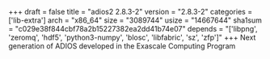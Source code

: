 +++
draft = false
title = "adios2 2.8.3-2"
version = "2.8.3-2"
categories = ['lib-extra']
arch = "x86_64"
size = "3089744"
usize = "14667644"
sha1sum = "c029e38f844cbf78a2b15227382ea2dd41b74e07"
depends = "['libpng', 'zeromq', 'hdf5', 'python3-numpy', 'blosc', 'libfabric', 'sz', 'zfp']"
+++
Next generation of ADIOS developed in the Exascale Computing Program